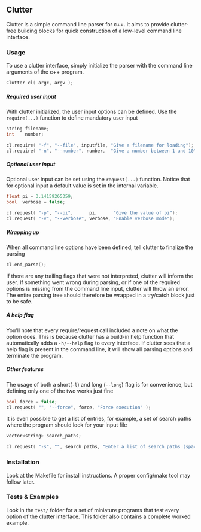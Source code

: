 
## Clutter

Clutter is a simple command line parser for c++. It aims to provide
clutter-free building blocks for quick construction of a low-level
command line interface.

### Usage

To use a clutter interface, simply initialize the parser with the
command line arguments of the c++ program. 

```cpp
Clutter cl( argc, argv );
```

#####  Required user input
With clutter initialized, the user input options can be defined. Use
the `require(...)` function to define mandatory user input

```cpp
string filename;
int    number;

cl.require( "-f", "--file", inputfile, "Give a filename for loading");
cl.require( "-n", "--number", number,  "Give a number between 1 and 10");
```

#####  Optional user input
Optional user input can be set using the `request(...)` function. Notice
that for optional input a default value is set in the internal variable.

```cpp
float pi = 3.14159265359;
bool  verbose = false;

cl.request( "-p", "--pi",      pi,      "Give the value of pi");
cl.request( "-v", "--verbose", verbose, "Enable verbose mode");
```

#####  Wrapping up
When all command line options have been defined, tell clutter to
finalize the parsing

```cpp
cl.end_parse();
```

If there are any trailing flags that were not interpreted, clutter will
inform the user. If something went wrong during parsing, or if one of
the required options is missing from the command line input, clutter
will throw an error. The entire parsing tree should therefore be wrapped
in a try/catch block just to be safe.

#####  A help flag
You'll note that every require/request call included a note on what the
option does. This is because clutter has a build-in help function that
automatically adds a `-h/--help` flag to every interface. If clutter
sees that a help flag is present in the command line, it will show all
parsing options and terminate the program.

#####  Other features
The usage of both a short(`-l`) and long (`--long`) flag is for
convenience, but defining only one of the two works just fine

```cpp
bool force = false;
cl.request( "", "--force", force, "Force execution" );
```

It is even possible to get a list of entries, for example, a set of
search paths where the program should look for your input file

```cpp
vector<string> search_paths;

cl.request( "-s", "", search_paths, "Enter a list of search paths (space separated)" );
```

### Installation
Look at the Makefile for install instructions. A proper config/make tool
may follow later.

### Tests & Examples

Look in the `test/` folder for a set of miniature programs that test
every option of the clutter interface. This folder also contains a
complete worked example.


